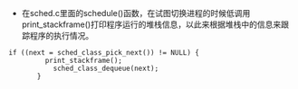 * 在sched.c里面的schedule()函数，在试图切换进程的时候低调用print_stackframe()打印程序运行的堆栈信息，以此来根据堆栈中的信息来跟踪程序的执行情况。

```
if ((next = sched_class_pick_next()) != NULL) {
         print_stackframe();
           sched_class_dequeue(next);
       }
````
